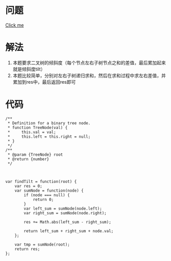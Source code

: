 # 问题
[Click me](https://leetcode.com/problems/binary-tree-tilt/description/)
# 解法
1. 本题要求二叉树的倾斜度（每个节点左右子树节点之和的差值，最后累加起来就是倾斜度tilt）
2. 本题比较简单，分别对左右子树递归求和，然后在求和过程中求左右差值，并累加到res中，最后返回res即可
# 代码
```
/**
 * Definition for a binary tree node.
 * function TreeNode(val) {
 *     this.val = val;
 *     this.left = this.right = null;
 * }
 */
/**
 * @param {TreeNode} root
 * @return {number}
 */



var findTilt = function(root) {
    var res = 0;
    var sumNode = function(node) {
        if (node === null) {
            return 0;
        } 
        var left_sum = sumNode(node.left);
        var right_sum = sumNode(node.right);

        res += Math.abs(left_sum - right_sum);

        return left_sum + right_sum + node.val;
    };
    
    var tmp = sumNode(root);
    return res;
};
```
